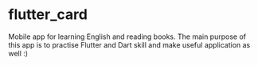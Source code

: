 # flutter_card

Mobile app for learning English and reading books. The main purpose of this app is to practise Flutter and Dart skill and make useful application as well :)
